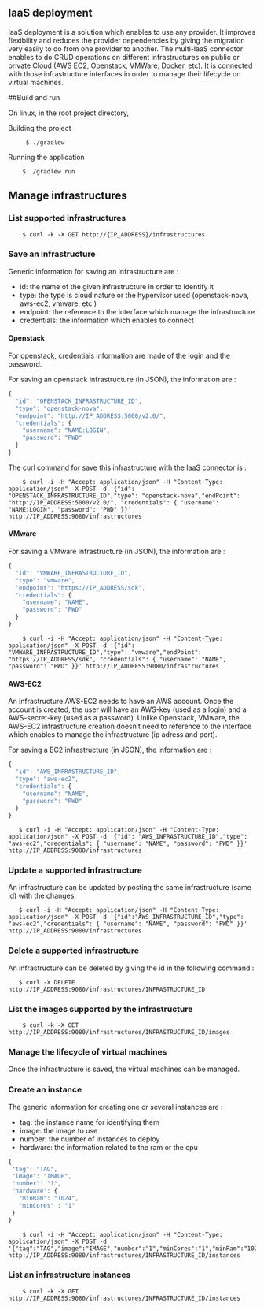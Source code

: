 ## IaaS deployment

   IaaS deployment is a solution which enables to use any provider. It improves flexibility and reduces the provider dependencies by giving the migration very easily to do from one provider to another.
   The multi-IaaS connector enables to do CRUD operations on different infrastructures on public or private Cloud (AWS EC2, Openstack, VMWare, Docker, etc). It is connected with those infrastructure interfaces in order to manage their lifecycle on virtual machines.

##Build and run

On linux, in the root project directory,

Building the project
```
	 $ ./gradlew
```

Running the application
```
	$ ./gradlew run	 
```

## Manage infrastructures

### List supported infrastructures
```
    $ curl -k -X GET http://{IP_ADDRESS}/infrastructures
```

### Save an infrastructure 

Generic information for saving an infrastructure are :
- id: the name of the given infrastructure in order to identify it
- type: the type is cloud nature or the hypervisor used (openstack-nova, aws-ec2, vmware, etc.)
- endpoint: the reference to the interface which manage the infrastructure
- credentials: the information which enables to connect

#### Openstack

For openstack, credentials information are made of the login and the password.

For saving an openstack infrastructure (in JSON), the information are :

```javascript
{
  "id": "OPENSTACK_INFRASTRUCTURE_ID",
  "type": "openstack-nova",
  "endpoint": "http://IP_ADDRESS:5000/v2.0/",
  "credentials": {
    "username": "NAME:LOGIN",
    "password": "PWD"
  }
}
```

The curl command for save this infrastructure with the IaaS connector is :
```
    $ curl -i -H "Accept: application/json" -H "Content-Type: application/json" -X POST -d '{"id": "OPENSTACK_INFRASTRUCTURE_ID","type": "openstack-nova","endPoint": "http://IP_ADDRESS:5000/v2.0/", "credentials": { "username": "NAME:LOGIN", "password": "PWD" }}' http://IP_ADDRESS:9080/infrastructures
```

#### VMware

For saving a VMware infrastructure (in JSON), the information are :

```javascript
{
  "id": "VMWARE_INFRASTRUCTURE_ID",
  "type": "vmware",
  "endpoint": "https://IP_ADDRESS/sdk",
  "credentials": {
    "username": "NAME",
    "password": "PWD"
  }
}
```

```
	$ curl -i -H "Accept: application/json" -H "Content-Type: application/json" -X POST -d '{"id": "VMWARE_INFRASTRUCTURE_ID","type": "vmware","endPoint": "https://IP_ADDRESS/sdk", "credentials": { "username": "NAME", "password": "PWD" }}' http://IP_ADDRESS:9080/infrastructures
```

#### AWS-EC2
An infrastructure AWS-EC2 needs to have an AWS account. Once the account is created, the user will have an AWS-key (used as a login) and a AWS-secret-key (used as a password). Unlike Openstack, VMware, the AWS-EC2 infrastructure creation doesn’t need to reference to the interface which enables to manage the infrastructure (ip adress and port). 

For saving a EC2 infrastructure (in JSON), the information are :

```javascript
{
  "id": "AWS_INFRASTRUCTURE_ID",
  "type": "aws-ec2",
  "credentials": {
    "username": "NAME",
    "password": "PWD"
  }
}
```

```
   $ curl -i -H "Accept: application/json" -H "Content-Type: application/json" -X POST -d '{"id": "AWS_INFRASTRUCTURE_ID","type": "aws-ec2","credentials": { "username": "NAME", "password": "PWD" }}' http://IP_ADDRESS:9080/infrastructures
```

### Update a supported infrastructure

An infrastructure can be updated by posting the same infrastructure (same id) with the changes.

```
   $ curl -i -H "Accept: application/json" -H "Content-Type: application/json" -X POST -d '{"id":"AWS_INFRASTRUCTURE_ID","type": "aws-ec2","credentials": { "username": "NAME", "password": "PWD" }}' http://IP_ADDRESS:9080/infrastructures
```

### Delete a supported infrastructure

An infrastructure can be deleted by giving the id in the following command :

```
   $ curl -X DELETE http://IP_ADDRESS:9080/infrastructures/INFRASTRUCTURE_ID
```
### List the images supported by the infrastructure

```
    $ curl -k -X GET http://IP_ADDRESS:9080/infrastructures/INFRASTRUCTURE_ID/images
```

### Manage the lifecycle of virtual machines
Once the infrastructure is saved, the virtual machines can be managed.

### Create an instance
The generic information for creating one or several instances are :
- tag: the instance name for identifying them
- image: the image to use
- number: the number of instances to deploy
- hardware: the information related to the ram or the cpu

```javascript
{
 "tag": "TAG",
 "image": "IMAGE",
 "number": "1",
 "hardware": {
   "minRam": "1024",
   "minCores" : "1"
 }
}
```
```
	$ curl -i -H "Accept: application/json" -H "Content-Type: application/json" -X POST -d '{"tag":"TAG","image":"IMAGE","number":"1","minCores":"1","minRam":"1024"}' http://IP_ADDRESS:9080/infrastructures/INFRASTRUCTURE_ID/instances
```

### List an infrastructure instances
```
    $ curl -k -X GET http://IP_ADDRESS:9080/infrastructures/INFRASTRUCTURE_ID/instances
```



